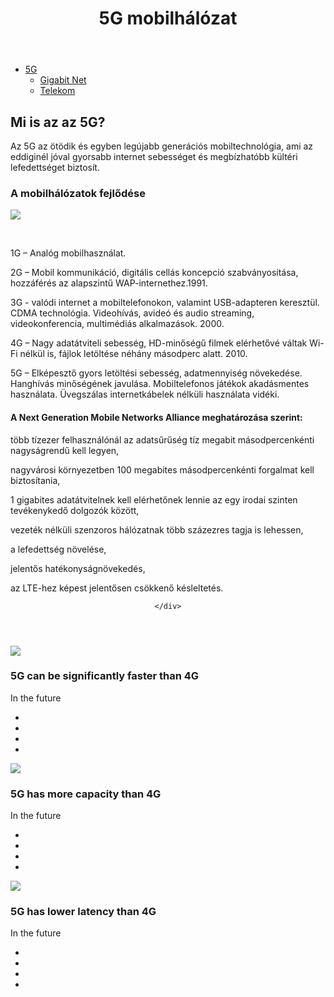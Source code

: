 <!DOCTYPE html>
<html lang="hu"> 
<head>
  <meta charset="UTF-8"> 
  <title>5G</title>
  <link href="css/bootstrap.min.css" rel="stylesheet">
<link href="css/font-awesome.min.css" rel="stylesheet">

  <link rel="stylesheet" type="text/css" href="css/style.css"> 
  <link href="https://fonts.googleapis.com/css?family=Roboto+Slab&display=swap" rel="stylesheet"> 
  <meta name="viewport" content="width=device-width, initial-scale=1.0"> 
  <script type="text/javascript" src="js/jquery-1.7.2.min.js"></script>
<script type="text/javascript" src="js/script.js"></script>
<script type="text/javascript">
$(function (){
  $(window).toTop({
    showHeight : 100,
    speed : 500 
  });
});
</script>
</head>
<body>




<header>
  <h1>5G mobilhálózat</h1>

</header>

<nav>
  <ul>
    <li><a href="">5G</a>
      <ul>
        <li><a href="https://www.vodafone.hu/hasznos-informaciok/halozatunkrol" target="_blank">Gigabit Net</a></li>
        <li><a href="https://www.telekom.hu/lakossagi/szolgaltatasok/internet/mobilinternet/5g" target="_blank">Telekom</a></li>
      </ul>
    </li>
  </ul>
</nav>

<article>
  <h2>Mi is az az 5G?</h2>
  <section>
    
   <p class="elsobekezdes"> Az 5G az ötödik és egyben legújabb generációs mobiltechnológia, ami az eddiginél jóval gyorsabb internet sebességet és megbízhatóbb kültéri lefedettséget biztosít.</p>
  </section>
  <section>
    <h3>A mobilhálózatok fejlődése</h3><img  src="img/4.jpg">
    <p class="elsobekezdes">&nbsp;</p>
       
 <p class="elsobekezdes">1G – Analóg mobilhasználat.
			
<p class="elsobekezdes">2G – Mobil kommunikáció, digitális 
	cellás koncepció szabványosítása, hozzáférés az alapszintű 
				WAP-internethez.1991.</p>
			
<p class="elsobekezdes">3G - valódi internet a mobiltelefonokon, 
			valamint USB-adapteren keresztül. CDMA technológia. Videohívás, 
				avideó és audio streaming, videokonferencia, multimédiás 
				alkalmazások. 2000.</p>
				<p class="elsobekezdes">4G – Nagy adatátviteli sebesség, 
				HD-minőségű filmek elérhetővé váltak Wi-Fi nélkül is, fájlok 
				letöltése néhány másodperc alatt. 2010.</p>
					<p class="elsobekezdes">5G – Elképesztő gyors letöltési sebesség, 
				adatmennyiség növekedése. Hanghívás minőségének javulása. 
				Mobiltelefonos játékok akadásmentes használata. Üvegszálas 
				internetkábelek nélküli használata vidéki.</p>
			
  </section>
</article>

<article>
 

  <section>
    <h4>A Next Generation Mobile Networks Alliance
meghatározása szerint:</h4>
    <p>több tízezer felhasználónál az adatsűrűség tíz megabit
másodpercenkénti nagyságrendű kell legyen,</p>

<p>nagyvárosi környezetben 100 megabites másodpercenkénti
forgalmat kell biztosítania,</p>

<p>1 gigabites adatátvitelnek kell elérhetőnek lennie az egy irodai
szinten tevékenykedő dolgozók között,</p>

<p>vezeték nélküli szenzoros hálózatnak több százezres tagja is
lehessen,</p>

<p>a lefedettség növelése,</p>

<p>jelentős hatékonyságnövekedés,</p>

<p>az LTE-hez képest jelentősen csökkenő késleltetés. </p>
      
  </section>
</article>

<article>
<div class="zzsc-container">
  <header class="zzsc-header">
    <div class="zzsc-demo center">

    </div>
  </header>
  <div class="demo">
      <div class="container">
        <div class="row">
          <div class="col-md-4 col-sm-6">
            <div class="box">
              <img src="img/1.jpg">
              <div class="box-content">
                <h3 class="title">5G can be significantly faster than 4G</h3>
                <span class="post">In the future</span>
                <ul class="social">
                  <li><a href="#"><i class="fa fa-facebook"></i></a></li>
                  <li><a href="#"><i class="fa fa-twitter"></i></a></li>
                  <li><a href="#"><i class="fa fa-instagram"></i></a></li>
                  <li><a href="#"><i class="fa fa-google-plus"></i></a></li>
                </ul>
              </div>
            </div>
          </div>
          <div class="col-md-4 col-sm-6">
            <div class="box">
              <img src="img/2.jpg">
              <div class="box-content">
                <h3 class="title">5G has more capacity than 4G</h3>
                <span class="post">In the future</span>
                <ul class="social">
                  <li><a href="#"><i class="fa fa-facebook"></i></a></li>
                  <li><a href="#"><i class="fa fa-twitter"></i></a></li>
                  <li><a href="#"><i class="fa fa-instagram"></i></a></li>
                  <li><a href="#"><i class="fa fa-google-plus"></i></a></li>
                </ul>
              </div>
            </div>
          </div>
          <div class="col-md-4 col-sm-6">
            <div class="box">
              <img src="img/3.jpg">
              <div class="box-content">
                <h3 class="title">5G has lower latency than 4G</h3>
                <span class="post">In the future</span>
                <ul class="social">
                  <li><a href="#"><i class="fa fa-facebook"></i></a></li>
                  <li><a href="#"><i class="fa fa-twitter"></i></a></li>
                  <li><a href="#"><i class="fa fa-instagram"></i></a></li>
                  <li><a href="#"><i class="fa fa-google-plus"></i></a></li>
                </ul>
              </div>
            </div>
          </div>
        </div>
      </div>
    </div>
</div>

</article>


<footer>

</footer>


</body>
<script type="text/javascript" src="script.js" ></script>
</html>
